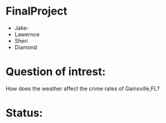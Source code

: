 # FinalProject
- Jake-
- Lawernce 
- Sheri 
- Diamond

# Question of intrest: 
How does the weather affect the crime rates of Gainsville,FL?

# Status:
